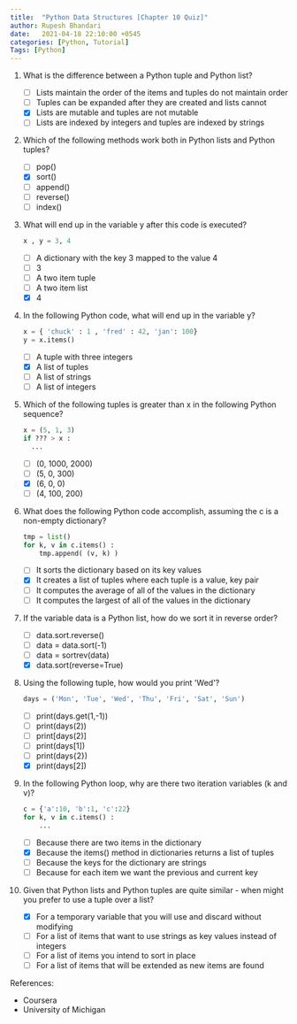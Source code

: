 ```yaml
---
title:  "Python Data Structures [Chapter 10 Quiz]"
author: Rupesh Bhandari
date:   2021-04-18 22:10:00 +0545
categories: [Python, Tutorial]
Tags: [Python]
---
```


1. What is the difference between a Python tuple and Python list?

    - [ ] Lists maintain the order of the items and tuples do not maintain order
    - [ ] Tuples can be expanded after they are created and lists cannot
    - [x] Lists are mutable and tuples are not mutable
    - [ ] Lists are indexed by integers and tuples are indexed by strings

2. Which of the following methods work both in Python lists and Python tuples?

    - [ ] pop()
    - [x] sort()
    - [ ] append()
    - [ ] reverse()
    - [ ] index()

3. What will end up in the variable y after this code is executed?

    ```python
    x , y = 3, 4
    ```

    - [ ] A dictionary with the key 3 mapped to the value 4
    - [ ] 3
    - [ ] A two item tuple
    - [ ] A two item list
    - [x] 4

4. In the following Python code, what will end up in the variable y?

    ```python
    x = { 'chuck' : 1 , 'fred' : 42, 'jan': 100}
    y = x.items()
    ```

    - [ ] A tuple with three integers
    - [x] A list of tuples
    - [ ] A list of strings
    - [ ] A list of integers

5. Which of the following tuples is greater than x in the following Python sequence?

    ```python
    x = (5, 1, 3)
    if ??? > x :
      ...
    ```

    - [ ] (0, 1000, 2000)
    - [ ] (5, 0, 300)
    - [x] (6, 0, 0)
    - [ ] (4, 100, 200)

6. What does the following Python code accomplish, assuming the c is a non-empty dictionary?

    ```python
    tmp = list()
    for k, v in c.items() :
        tmp.append( (v, k) )
    ```

    - [ ] It sorts the dictionary based on its key values
    - [x] It creates a list of tuples where each tuple is a value, key pair
    - [ ] It computes the average of all of the values in the dictionary
    - [ ] It computes the largest of all of the values in the dictionary

7. If the variable data is a Python list, how do we sort it in reverse order?

    - [ ] data.sort.reverse()
    - [ ] data = data.sort(-1)
    - [ ] data = sortrev(data)
    - [x] data.sort(reverse=True)

8. Using the following tuple, how would you print 'Wed'?

    ```python
    days = ('Mon', 'Tue', 'Wed', 'Thu', 'Fri', 'Sat', 'Sun')
    ```

    - [ ] print(days.get(1,-1))
    - [ ] print(days(2))
    - [ ] print[days(2)]
    - [ ] print(days[1])
    - [ ] print(days{2})
    - [x] print(days[2])

9. In the following Python loop, why are there two iteration variables (k and v)?

    ```python
    c = {'a':10, 'b':1, 'c':22}
    for k, v in c.items() :
        ...
    ```

    - [ ] Because there are two items in the dictionary
    - [x] Because the items() method in dictionaries returns a list of tuples
    - [ ] Because the keys for the dictionary are strings
    - [ ] Because for each item we want the previous and current key

10. Given that Python lists and Python tuples are quite similar - when might you prefer to use a tuple over a list?

    - [x] For a temporary variable that you will use and discard without modifying
    - [ ] For a list of items that want to use strings as key values instead of integers
    - [ ] For a list of items you intend to sort in place
    - [ ] For a list of items that will be extended as new items are found

References:

- Coursera
- University of Michigan
